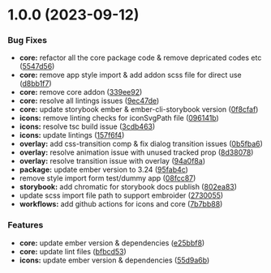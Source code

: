 # 1.0.0 (2023-09-12)


### Bug Fixes

* **core:** refactor all the core package code & remove depricated codes etc ([5547d56](https://github.com/ember-elements/ember-elements/commit/5547d560ef0c1cca035225126c6b8e148d4eb1c0))
* **core:** remove app style import & add addon scss file for direct use ([d8bb1f7](https://github.com/ember-elements/ember-elements/commit/d8bb1f769d21990b6f6813a9f27bedc88c748dfc))
* **core:** remove core addon ([339ee92](https://github.com/ember-elements/ember-elements/commit/339ee9289701ff69d79b25425bbbab26ae4d478d))
* **core:** resolve all lintings issues ([9ec47de](https://github.com/ember-elements/ember-elements/commit/9ec47deeaa70147065e95bc472b102dd9f91a365))
* **core:** update storybook ember & ember-cli-storybook version ([0f8cfaf](https://github.com/ember-elements/ember-elements/commit/0f8cfafe26b181f8708b74effb54ba3acced78ac))
* **icons:** remove linting checks for iconSvgPath file ([096141b](https://github.com/ember-elements/ember-elements/commit/096141ba502275e0153cc53e34083aac301bd6ff))
* **icons:** resolve tsc build issue ([3cdb463](https://github.com/ember-elements/ember-elements/commit/3cdb463d47c989aa4f3914d87e0e8964bbb3b84d))
* **icons:** update lintings ([157f6f4](https://github.com/ember-elements/ember-elements/commit/157f6f4d2af741f605e488f8712926f964cdcb9e))
* **overlay:** add css-transition comp & fix dialog transition issues ([0b5fba6](https://github.com/ember-elements/ember-elements/commit/0b5fba635acf3fb3338121435601be03ee6c0e88))
* **overlay:** resolve animation issue with unused tracked prop ([8d38078](https://github.com/ember-elements/ember-elements/commit/8d38078c8ae382108515b4f85929b0966bf21e6e))
* **overlay:** resolve transition issue with overlay ([94a0f8a](https://github.com/ember-elements/ember-elements/commit/94a0f8a8f67d228fb9a30a4186481e0e81f91da1))
* **package:** update ember version to 3.24 ([95fab4c](https://github.com/ember-elements/ember-elements/commit/95fab4c19a6ad7c93d41fd08b6407371272cb9cf))
* remove style import form test/dummy app ([08fcc87](https://github.com/ember-elements/ember-elements/commit/08fcc87b410c82623fbfa777445d06c2722b0b9e))
* **storybook:** add chromatic for storybook docs publish ([802ea83](https://github.com/ember-elements/ember-elements/commit/802ea83c70e5873b223393a1ad511c66adf0be7f))
* update scss import file path to support embroider ([2730055](https://github.com/ember-elements/ember-elements/commit/273005555acf9cf90e0c13ea528bfaec2a31fc5b))
* **workflows:** add github actions for icons and core ([7b7bb88](https://github.com/ember-elements/ember-elements/commit/7b7bb88a619d624635d7b3f7528d16880539c797))


### Features

* **core:** update ember version & dependencies ([e25bbf8](https://github.com/ember-elements/ember-elements/commit/e25bbf8dbb3d184b364bb1457b250c0fd25ed2b0))
* **core:** update lint files ([bfbcd53](https://github.com/ember-elements/ember-elements/commit/bfbcd536bf55f536df01df4ce7e7cdd45a146828))
* **icons:** update ember version & dependencies ([55d9a6b](https://github.com/ember-elements/ember-elements/commit/55d9a6b1c9fe27227500105677556bcd2fc9ef24))
